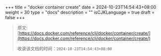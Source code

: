 +++
title = "docker container create"
date = 2024-10-23T14:54:43+08:00
weight = 30
type = "docs"
description = ""
isCJKLanguage = true
draft = false
+++

> 原文: [https://docs.docker.com/reference/cli/docker/container/create/](https://docs.docker.com/reference/cli/docker/container/create/)
>
> 收录该文档的时间：`2024-10-23T14:54:43+08:00`
